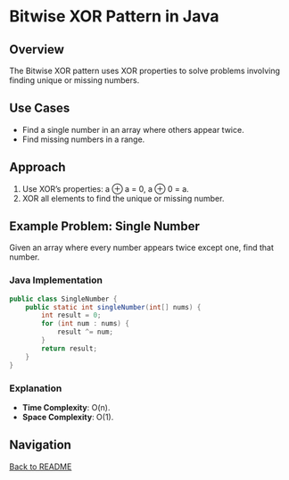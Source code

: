 # Bitwise XOR Pattern in Java

## Overview
The Bitwise XOR pattern uses XOR properties to solve problems involving finding unique or missing numbers.

## Use Cases
- Find a single number in an array where others appear twice.
- Find missing numbers in a range.

## Approach
1. Use XOR’s properties: a ⊕ a = 0, a ⊕ 0 = a.
2. XOR all elements to find the unique or missing number.

## Example Problem: Single Number
Given an array where every number appears twice except one, find that number.

### Java Implementation
```java
public class SingleNumber {
    public static int singleNumber(int[] nums) {
        int result = 0;
        for (int num : nums) {
            result ^= num;
        }
        return result;
    }
}
```

### Explanation
- **Time Complexity**: O(n).
- **Space Complexity**: O(1).

## Navigation
[Back to README](README.md)